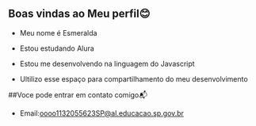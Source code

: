 ## Boas vindas ao Meu perfil😊

- Meu nome é Esmeralda

- Estou estudando Alura
- Estou me desenvolvendo na linguagem do Javascript
- Ultilizo esse espaço para compartilhamento do meu desenvolvimento

##Voce pode entrar em contato comigo📬

- Email:oooo1132055623SP@al.educacao.sp.gov.br
